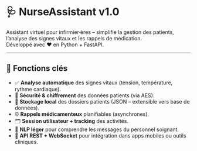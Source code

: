 # 🩺 NurseAssistant v1.0

Assistant virtuel pour infirmier·ères – simplifie la gestion des patients, l’analyse des signes vitaux et les rappels de médication.  
Développé avec ❤️ en Python + FastAPI.

---

## 🚀 Fonctions clés

- ✅ **Analyse automatique** des signes vitaux (tension, température, rythme cardiaque).
- 🔐 **Sécurité & chiffrement** des données patients (via AES).
- 🧾 **Stockage local** des dossiers patients (JSON – extensible vers base de données).
- ⏰ **Rappels médicamenteux** planifiables (asynchrones).
- 🗂️ **Session utilisateur + tracking** des activités.
- 🧠 **NLP léger** pour comprendre les messages du personnel soignant.
- 💬 **API REST + WebSocket** pour intégration dans apps mobiles ou outils cliniques.

